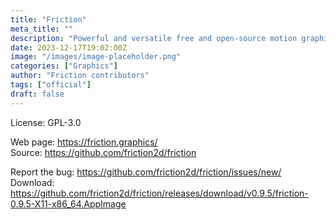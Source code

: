 ```yaml
---
title: "Friction"
meta_title: ""
description: "Powerful and versatile free and open-source motion graphics application."
date: 2023-12-17T19:02:00Z
image: "/images/image-placeholder.png"
categories: ["Graphics"]
author: "Friction contributors"
tags: ["official"]
draft: false
---
```


License: GPL-3.0

Web page: https://friction.graphics/  
Source: https://github.com/friction2d/friction

Report the bug: https://github.com/friction2d/friction/issues/new/  
Download: https://github.com/friction2d/friction/releases/download/v0.9.5/friction-0.9.5-X11-x86_64.AppImage
